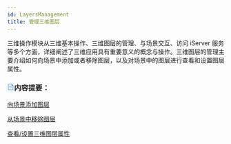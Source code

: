 ```yaml
---
id: LayersManagement
title: 管理三维图层  
---  
```

三维操作模块从三维基本操作、三维图层的管理、与场景交互、访问 iServer
服务等多个方面，详细阐述了三维应用具有重要意义的概念与操作。三维图层的管理主要介绍如何向场景中添加或者移除图层，以及对场景中的图层进行查看和设置图层属性。

### ![](../../img/read.gif)内容提要：

 [向场景添加图层](AddingData)

 [从场景中移除图层](DTv_Remove)

 [查看/设置三维图层属性](CurrentLayer)



